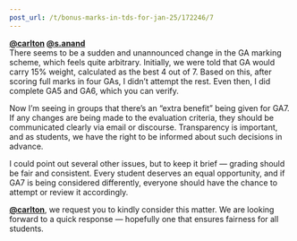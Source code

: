 ```yaml
---
post_url: /t/bonus-marks-in-tds-for-jan-25/172246/7
---
```

**[@carlton](/u/carlton) [@s.anand](/u/s.anand)**  
There seems to be a sudden and unannounced change in the GA marking scheme, which feels quite arbitrary. Initially, we were told that GA would carry 15% weight, calculated as the best 4 out of 7. Based on this, after scoring full marks in four GAs, I didn’t attempt the rest. Even then, I did complete GA5 and GA6, which you can verify.

Now I’m seeing in groups that there’s an “extra benefit” being given for GA7. If any changes are being made to the evaluation criteria, they should be communicated clearly via email or discourse. Transparency is important, and as students, we have the right to be informed about such decisions in advance.

I could point out several other issues, but to keep it brief — grading should be fair and consistent. Every student deserves an equal opportunity, and if GA7 is being considered differently, everyone should have the chance to attempt or review it accordingly.

**[@carlton](/u/carlton)**, we request you to kindly consider this matter. We are looking forward to a quick response — hopefully one that ensures fairness for all students.